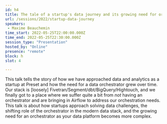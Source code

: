 ```yaml
---
id: h4
title: The tale of a startup's data journey and its growing need for orchestration
url: /sessions/2022/startup-data-journey
speakers:
 - Maxime Beauchemin
time_start: 2022-05-25T22:00:00.000Z
time_end: 2022-05-25T22:30:00.000Z
session_type: "Presentation"
hosted_by: "Online"
presence: "remote"
block: h
slot: 4

---
```


This talk tells the story of how we have approached data and analytics as a startup at Preset and how the need for a data orchestrator grew over time. Our stack is [loosely] Fivetran/Segment/dbt/BigQuery/Hightouch, and we finally got to a place where we suffer quite a bit from *not* having an orchestrator and are bringing in Airflow to address our orchestration needs. This talk is about how startups approach solving data challenges, the shifting role of the orchestrator in the modern data stack, and the growing need for an orchestrator as your data platform becomes more complex.

